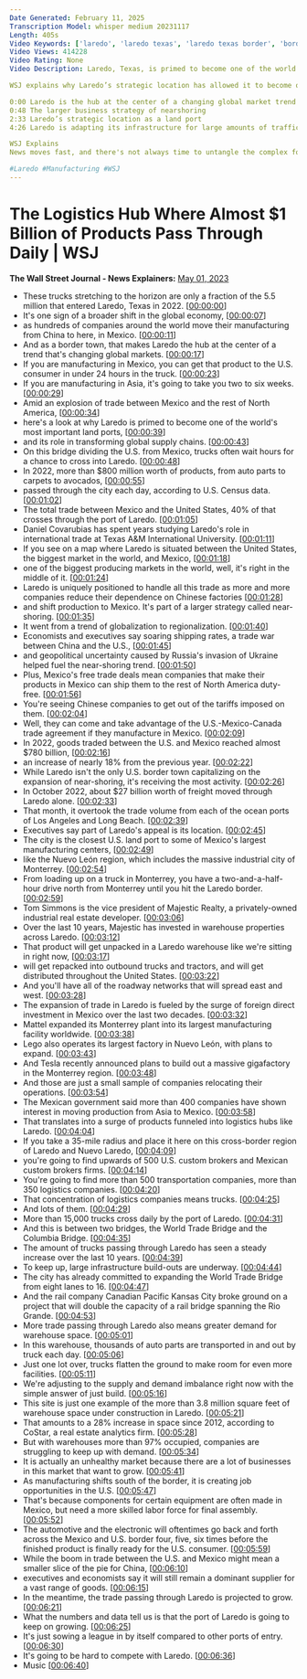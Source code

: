```yaml
---
Date Generated: February 11, 2025
Transcription Model: whisper medium 20231117
Length: 405s
Video Keywords: ['laredo', 'laredo texas', 'laredo texas border', 'bordertown: laredo', 'laredo texas news', 'mexico manufacturing', 'laredo tx', 'manufacturing in mexico vs china', 'mexico trade', 'nearshoring', 'nearshoring explained', 'global supply chain', 'lardo land port', 'land port', 'u.s. mexico trade', 'chinese factories', 'mexican factories', 'what is nearshoring', 'globalization', 'regionalization', 'trade goods', 'u.s. border towns', 'monterrey', 'fdi', 'foreign direct investment', 'mattel', 'tesla', 'lego', 'logistics hub', 'wonews']
Video Views: 414228
Video Rating: None
Video Description: Laredo, Texas, is primed to become one of the world’s most important supply chain hubs as companies around the world reduce their manufacturing reliance on factories in China and shift their production to Mexico. This has caused an explosion of trade between the U.S. and Mexico as more than 5.5 million trucks have crossed through the Port of Laredo in 2022 alone.

WSJ explains why Laredo’s strategic location has allowed it to become one of the world’s most important land ports and how it has helped fuel nearshoring.

0:00 Laredo is the hub at the center of a changing global market trend
0:48 The larger business strategy of nearshoring
2:33 Laredo’s strategic location as a land port 
4:26 Laredo is adapting its infrastructure for large amounts of traffic

WSJ Explains
News moves fast, and there's not always time to untangle the complex forces driving the day's biggest stories. WSJ Explains breaks down big market moves, business and economic trends, and scientific developments to help you stay ahead of the curve.

#Laredo #Manufacturing #WSJ
---
```


# The Logistics Hub Where Almost $1 Billion of Products Pass Through Daily | WSJ
**The Wall Street Journal - News Explainers:** [May 01, 2023](https://www.youtube.com/watch?v=u3gEGtqXXqg)
*  These trucks stretching to the horizon are only a fraction of the 5.5 million that entered Laredo, Texas in 2022. [[00:00:00](https://www.youtube.com/watch?v=u3gEGtqXXqg&t=0.0s)]
*  It's one sign of a broader shift in the global economy, [[00:00:07](https://www.youtube.com/watch?v=u3gEGtqXXqg&t=7.8s)]
*  as hundreds of companies around the world move their manufacturing from China to here, in Mexico. [[00:00:11](https://www.youtube.com/watch?v=u3gEGtqXXqg&t=11.3s)]
*  And as a border town, that makes Laredo the hub at the center of a trend that's changing global markets. [[00:00:17](https://www.youtube.com/watch?v=u3gEGtqXXqg&t=17.0s)]
*  If you are manufacturing in Mexico, you can get that product to the U.S. consumer in under 24 hours in the truck. [[00:00:23](https://www.youtube.com/watch?v=u3gEGtqXXqg&t=23.0s)]
*  If you are manufacturing in Asia, it's going to take you two to six weeks. [[00:00:29](https://www.youtube.com/watch?v=u3gEGtqXXqg&t=29.6s)]
*  Amid an explosion of trade between Mexico and the rest of North America, [[00:00:34](https://www.youtube.com/watch?v=u3gEGtqXXqg&t=34.6s)]
*  here's a look at why Laredo is primed to become one of the world's most important land ports, [[00:00:39](https://www.youtube.com/watch?v=u3gEGtqXXqg&t=39.1s)]
*  and its role in transforming global supply chains. [[00:00:43](https://www.youtube.com/watch?v=u3gEGtqXXqg&t=43.6s)]
*  On this bridge dividing the U.S. from Mexico, trucks often wait hours for a chance to cross into Laredo. [[00:00:48](https://www.youtube.com/watch?v=u3gEGtqXXqg&t=48.6s)]
*  In 2022, more than $800 million worth of products, from auto parts to carpets to avocados, [[00:00:55](https://www.youtube.com/watch?v=u3gEGtqXXqg&t=55.6s)]
*  passed through the city each day, according to U.S. Census data. [[00:01:02](https://www.youtube.com/watch?v=u3gEGtqXXqg&t=62.6s)]
*  The total trade between Mexico and the United States, 40% of that crosses through the port of Laredo. [[00:01:05](https://www.youtube.com/watch?v=u3gEGtqXXqg&t=65.6s)]
*  Daniel Covarubias has spent years studying Laredo's role in international trade at Texas A&M International University. [[00:01:11](https://www.youtube.com/watch?v=u3gEGtqXXqg&t=71.6s)]
*  If you see on a map where Laredo is situated between the United States, the biggest market in the world, and Mexico, [[00:01:18](https://www.youtube.com/watch?v=u3gEGtqXXqg&t=78.6s)]
*  one of the biggest producing markets in the world, well, it's right in the middle of it. [[00:01:24](https://www.youtube.com/watch?v=u3gEGtqXXqg&t=84.6s)]
*  Laredo is uniquely positioned to handle all this trade as more and more companies reduce their dependence on Chinese factories [[00:01:28](https://www.youtube.com/watch?v=u3gEGtqXXqg&t=88.6s)]
*  and shift production to Mexico. It's part of a larger strategy called near-shoring. [[00:01:35](https://www.youtube.com/watch?v=u3gEGtqXXqg&t=95.6s)]
*  It went from a trend of globalization to regionalization. [[00:01:40](https://www.youtube.com/watch?v=u3gEGtqXXqg&t=100.6s)]
*  Economists and executives say soaring shipping rates, a trade war between China and the U.S., [[00:01:45](https://www.youtube.com/watch?v=u3gEGtqXXqg&t=105.6s)]
*  and geopolitical uncertainty caused by Russia's invasion of Ukraine helped fuel the near-shoring trend. [[00:01:50](https://www.youtube.com/watch?v=u3gEGtqXXqg&t=110.6s)]
*  Plus, Mexico's free trade deals mean companies that make their products in Mexico can ship them to the rest of North America duty-free. [[00:01:56](https://www.youtube.com/watch?v=u3gEGtqXXqg&t=116.6s)]
*  You're seeing Chinese companies to get out of the tariffs imposed on them. [[00:02:04](https://www.youtube.com/watch?v=u3gEGtqXXqg&t=124.6s)]
*  Well, they can come and take advantage of the U.S.-Mexico-Canada trade agreement if they manufacture in Mexico. [[00:02:09](https://www.youtube.com/watch?v=u3gEGtqXXqg&t=129.6s)]
*  In 2022, goods traded between the U.S. and Mexico reached almost $780 billion, [[00:02:16](https://www.youtube.com/watch?v=u3gEGtqXXqg&t=136.6s)]
*  an increase of nearly 18% from the previous year. [[00:02:22](https://www.youtube.com/watch?v=u3gEGtqXXqg&t=142.6s)]
*  While Laredo isn't the only U.S. border town capitalizing on the expansion of near-shoring, it's receiving the most activity. [[00:02:26](https://www.youtube.com/watch?v=u3gEGtqXXqg&t=146.6s)]
*  In October 2022, about $27 billion worth of freight moved through Laredo alone. [[00:02:33](https://www.youtube.com/watch?v=u3gEGtqXXqg&t=153.6s)]
*  That month, it overtook the trade volume from each of the ocean ports of Los Angeles and Long Beach. [[00:02:39](https://www.youtube.com/watch?v=u3gEGtqXXqg&t=159.6s)]
*  Executives say part of Laredo's appeal is its location. [[00:02:45](https://www.youtube.com/watch?v=u3gEGtqXXqg&t=165.6s)]
*  The city is the closest U.S. land port to some of Mexico's largest manufacturing centers, [[00:02:49](https://www.youtube.com/watch?v=u3gEGtqXXqg&t=169.6s)]
*  like the Nuevo León region, which includes the massive industrial city of Monterrey. [[00:02:54](https://www.youtube.com/watch?v=u3gEGtqXXqg&t=174.6s)]
*  From loading up on a truck in Monterrey, you have a two-and-a-half-hour drive north from Monterrey until you hit the Laredo border. [[00:02:59](https://www.youtube.com/watch?v=u3gEGtqXXqg&t=179.6s)]
*  Tom Simmons is the vice president of Majestic Realty, a privately-owned industrial real estate developer. [[00:03:06](https://www.youtube.com/watch?v=u3gEGtqXXqg&t=186.6s)]
*  Over the last 10 years, Majestic has invested in warehouse properties across Laredo. [[00:03:12](https://www.youtube.com/watch?v=u3gEGtqXXqg&t=192.6s)]
*  That product will get unpacked in a Laredo warehouse like we're sitting in right now, [[00:03:17](https://www.youtube.com/watch?v=u3gEGtqXXqg&t=197.6s)]
*  will get repacked into outbound trucks and tractors, and will get distributed throughout the United States. [[00:03:22](https://www.youtube.com/watch?v=u3gEGtqXXqg&t=202.6s)]
*  And you'll have all of the roadway networks that will spread east and west. [[00:03:28](https://www.youtube.com/watch?v=u3gEGtqXXqg&t=208.6s)]
*  The expansion of trade in Laredo is fueled by the surge of foreign direct investment in Mexico over the last two decades. [[00:03:32](https://www.youtube.com/watch?v=u3gEGtqXXqg&t=212.6s)]
*  Mattel expanded its Monterrey plant into its largest manufacturing facility worldwide. [[00:03:38](https://www.youtube.com/watch?v=u3gEGtqXXqg&t=218.6s)]
*  Lego also operates its largest factory in Nuevo León, with plans to expand. [[00:03:43](https://www.youtube.com/watch?v=u3gEGtqXXqg&t=223.6s)]
*  And Tesla recently announced plans to build out a massive gigafactory in the Monterrey region. [[00:03:48](https://www.youtube.com/watch?v=u3gEGtqXXqg&t=228.6s)]
*  And those are just a small sample of companies relocating their operations. [[00:03:54](https://www.youtube.com/watch?v=u3gEGtqXXqg&t=234.6s)]
*  The Mexican government said more than 400 companies have shown interest in moving production from Asia to Mexico. [[00:03:58](https://www.youtube.com/watch?v=u3gEGtqXXqg&t=238.6s)]
*  That translates into a surge of products funneled into logistics hubs like Laredo. [[00:04:04](https://www.youtube.com/watch?v=u3gEGtqXXqg&t=244.6s)]
*  If you take a 35-mile radius and place it here on this cross-border region of Laredo and Nuevo Laredo, [[00:04:09](https://www.youtube.com/watch?v=u3gEGtqXXqg&t=249.6s)]
*  you're going to find upwards of 500 U.S. custom brokers and Mexican custom brokers firms. [[00:04:14](https://www.youtube.com/watch?v=u3gEGtqXXqg&t=254.6s)]
*  You're going to find more than 500 transportation companies, more than 350 logistics companies. [[00:04:20](https://www.youtube.com/watch?v=u3gEGtqXXqg&t=260.6s)]
*  That concentration of logistics companies means trucks. [[00:04:25](https://www.youtube.com/watch?v=u3gEGtqXXqg&t=265.6s)]
*  And lots of them. [[00:04:29](https://www.youtube.com/watch?v=u3gEGtqXXqg&t=269.6s)]
*  More than 15,000 trucks cross daily by the port of Laredo. [[00:04:31](https://www.youtube.com/watch?v=u3gEGtqXXqg&t=271.6s)]
*  And this is between two bridges, the World Trade Bridge and the Columbia Bridge. [[00:04:35](https://www.youtube.com/watch?v=u3gEGtqXXqg&t=275.6s)]
*  The amount of trucks passing through Laredo has seen a steady increase over the last 10 years. [[00:04:39](https://www.youtube.com/watch?v=u3gEGtqXXqg&t=279.6s)]
*  To keep up, large infrastructure build-outs are underway. [[00:04:44](https://www.youtube.com/watch?v=u3gEGtqXXqg&t=284.6s)]
*  The city has already committed to expanding the World Trade Bridge from eight lanes to 16. [[00:04:47](https://www.youtube.com/watch?v=u3gEGtqXXqg&t=287.6s)]
*  And the rail company Canadian Pacific Kansas City broke ground on a project that will double the capacity of a rail bridge spanning the Rio Grande. [[00:04:53](https://www.youtube.com/watch?v=u3gEGtqXXqg&t=293.6s)]
*  More trade passing through Laredo also means greater demand for warehouse space. [[00:05:01](https://www.youtube.com/watch?v=u3gEGtqXXqg&t=301.6s)]
*  In this warehouse, thousands of auto parts are transported in and out by truck each day. [[00:05:06](https://www.youtube.com/watch?v=u3gEGtqXXqg&t=306.6s)]
*  Just one lot over, trucks flatten the ground to make room for even more facilities. [[00:05:11](https://www.youtube.com/watch?v=u3gEGtqXXqg&t=311.6s)]
*  We're adjusting to the supply and demand imbalance right now with the simple answer of just build. [[00:05:16](https://www.youtube.com/watch?v=u3gEGtqXXqg&t=316.6s)]
*  This site is just one example of the more than 3.8 million square feet of warehouse space under construction in Laredo. [[00:05:21](https://www.youtube.com/watch?v=u3gEGtqXXqg&t=321.6s)]
*  That amounts to a 28% increase in space since 2012, according to CoStar, a real estate analytics firm. [[00:05:28](https://www.youtube.com/watch?v=u3gEGtqXXqg&t=328.6s)]
*  But with warehouses more than 97% occupied, companies are struggling to keep up with demand. [[00:05:34](https://www.youtube.com/watch?v=u3gEGtqXXqg&t=334.6s)]
*  It is actually an unhealthy market because there are a lot of businesses in this market that want to grow. [[00:05:41](https://www.youtube.com/watch?v=u3gEGtqXXqg&t=341.6s)]
*  As manufacturing shifts south of the border, it is creating job opportunities in the U.S. [[00:05:47](https://www.youtube.com/watch?v=u3gEGtqXXqg&t=347.6s)]
*  That's because components for certain equipment are often made in Mexico, but need a more skilled labor force for final assembly. [[00:05:52](https://www.youtube.com/watch?v=u3gEGtqXXqg&t=352.6s)]
*  The automotive and the electronic will oftentimes go back and forth across the Mexico and U.S. border four, five, six times before the finished product is finally ready for the U.S. consumer. [[00:05:59](https://www.youtube.com/watch?v=u3gEGtqXXqg&t=359.6s)]
*  While the boom in trade between the U.S. and Mexico might mean a smaller slice of the pie for China, [[00:06:10](https://www.youtube.com/watch?v=u3gEGtqXXqg&t=370.6s)]
*  executives and economists say it will still remain a dominant supplier for a vast range of goods. [[00:06:15](https://www.youtube.com/watch?v=u3gEGtqXXqg&t=375.6s)]
*  In the meantime, the trade passing through Laredo is projected to grow. [[00:06:21](https://www.youtube.com/watch?v=u3gEGtqXXqg&t=381.6s)]
*  What the numbers and data tell us is that the port of Laredo is going to keep on growing. [[00:06:25](https://www.youtube.com/watch?v=u3gEGtqXXqg&t=385.6s)]
*  It's just sowing a league in by itself compared to other ports of entry. [[00:06:30](https://www.youtube.com/watch?v=u3gEGtqXXqg&t=390.6s)]
*  It's going to be hard to compete with Laredo. [[00:06:36](https://www.youtube.com/watch?v=u3gEGtqXXqg&t=396.6s)]
*  Music [[00:06:40](https://www.youtube.com/watch?v=u3gEGtqXXqg&t=400.6s)]
